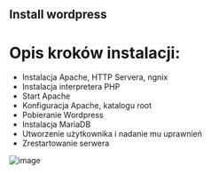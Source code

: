 ## Install wordpress

# Opis kroków instalacji:
* Instalacja Apache, HTTP Servera, ngnix
* Instalacja interpretera PHP
* Start Apache
* Konfiguracja Apache, katalogu root
* Pobieranie Wordpress
* Instalacja MariaDB
* Utworzenie użytkownika i nadanie mu uprawnień
* Zrestartowanie serwera

![image](https://user-images.githubusercontent.com/56258622/149013385-ae080bf7-f6dc-4eb1-a3cd-f4684029cda7.png)
